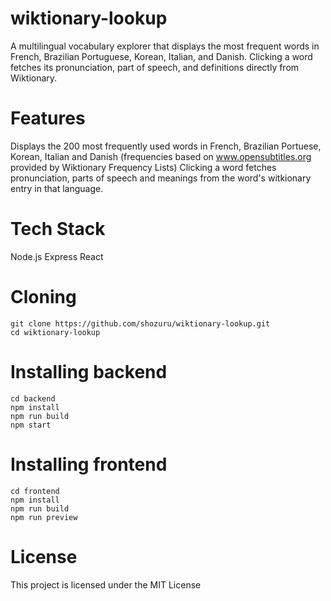 # wiktionary-lookup
A multilingual vocabulary explorer that displays the most frequent words in French, Brazilian Portuguese, Korean, Italian, and Danish. Clicking a word fetches its pronunciation, part of speech, and definitions directly from Wiktionary.

# Features
Displays the 200 most frequently used words in French, Brazilian Portuese, Korean, Italian and Danish (frequencies based on www.opensubtitles.org provided by Wiktionary Frequency Lists)
Clicking a word fetches pronunciation, parts of speech and meanings from the word's witkionary entry in that language.

# Tech Stack
Node.js
Express
React

# Cloning
```
git clone https://github.com/shozuru/wiktionary-lookup.git
cd wiktionary-lookup
```

# Installing backend
```
cd backend
npm install
npm run build
npm start
```

# Installing frontend
```
cd frontend
npm install
npm run build
npm run preview
```

# License
This project is licensed under the MIT License

